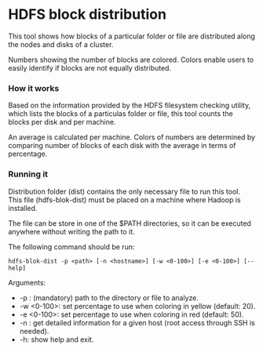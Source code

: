 # HDFS block distribution

This tool shows how blocks of a particular folder or file are distributed along the nodes and disks of a cluster. 

Numbers showing the number of blocks are colored. Colors enable users to easily identify if blocks are not equally distributed.

### How it works

Based on the information provided by the HDFS filesystem checking utility, which lists the blocks of a particulas folder or file, this tool counts the blocks per disk and per machine.

An average is calculated per machine. Colors of numbers are determined by comparing number of blocks of each disk with the average in terms of percentage.

### Running it

Distribution folder (dist) contains the only necessary file to run this tool. This file (hdfs-blok-dist) must be placed on a machine where Hadoop is installed.

The file can be store in one of the $PATH directories, so it can be executed anywhere without writing the path to it.

The following command should be run: 

```
hdfs-blok-dist -p <path> [-n <hostname>] [-w <0-100>] [-e <0-100>] [--help]
```

Arguments:
 * -p <path>: (mandatory) path to the directory or file to analyze.
 * -w <0-100>: set percentage to use when coloring in yellow (default: 20).
 * -e <0-100>: set percentage to use when coloring in red (default: 50).
 * -n <hostname>: get detailed information for a given host (root access through SSH is needed).
 * -h: show help and exit.
